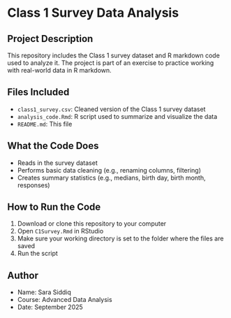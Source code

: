 # Class 1 Survey Data Analysis
## Project Description
This repository includes the Class 1 survey dataset and R markdown code used
to analyze it. The project is part of an exercise to practice working with
real-world data in R markdown.
## Files Included
- `class1_survey.csv`: Cleaned version of the Class 1 survey dataset
- `analysis_code.Rmd`: R script used to summarize and visualize the data
- `README.md`: This file
## What the Code Does
- Reads in the survey dataset
- Performs basic data cleaning (e.g., renaming columns, filtering)
- Creates summary statistics (e.g., medians, birth day, birth month, responses)
## How to Run the Code
1. Download or clone this repository to your computer
2. Open `C1Survey.Rmd` in RStudio
3. Make sure your working directory is set to the folder where the files are
saved
4. Run the script
## Author
- Name: Sara Siddiq
- Course: Advanced Data Analysis
- Date: September 2025
